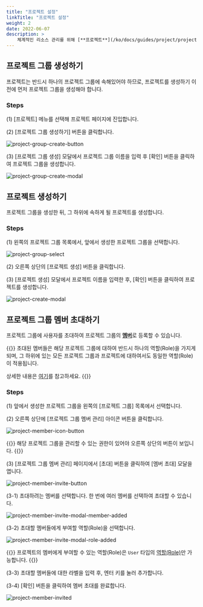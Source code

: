```yaml
---
title: "프로젝트 설정"
linkTitle: "프로젝트 설정"
weight: 2
date: 2022-06-07
description: >
    체계적인 리소스 관리를 위해 [**프로젝트**](/ko/docs/guides/project/project)와 [**프로젝트 그룹**](/ko/docs/guides/project/project-group)을 생성합니다.
---
```


## 프로젝트 그룹 생성하기

프로젝트는 반드시 하나의 프로젝트 그룹에 속해있어야 하므로, 프로젝트를 생성하기 이전에 먼저 프로젝트 그룹을 생성해야 합니다.

### Steps

(1) [프로젝트] 메뉴를 선택해 프로젝트 페이지에 진입합니다.

(2) [프로젝트 그룹 생성하기] 버튼을 클릭합니다.

![project-group-create-button](/ko/docs/guides/getting-started/project-setup-img/project-group-create-button.png)

(3) [프로젝트 그룹 생성] 모달에서 프로젝트 그룹 이름을 입력 후 [확인] 버튼을 클릭하여 프로젝트 그룹을 생성합니다.

![project-group-create-modal](/ko/docs/guides/getting-started/project-setup-img/project-group-create-modal.png)

## 프로젝트 생성하기

프로젝트 그룹을 생성한 뒤, 그 하위에 속하게 될 프로젝트를 생성합니다.

### Steps

(1) 왼쪽의 프로젝트 그룹 목록에서, 앞에서 생성한 프로젝트 그룹을 선택합니다.

![project-group-select](/ko/docs/guides/getting-started/project-setup-img/project-group-select.png)

(2) 오른쪽 상단의 [프로젝트 생성] 버튼을 클릭합니다.

(3) [프로젝트 생성] 모달에서 프로젝트 이름을 입력한 후, [확인] 버튼을 클릭하여 프로젝트를 생성합니다.

![project-create-modal](/ko/docs/guides/getting-started/project-setup-img/project-create-modal.png)


## 프로젝트 그룹 멤버 초대하기

프로젝트 그룹에 사용자를 초대하여 프로젝트 그룹의 [**멤버**](/ko/docs/guides/project/member)로 등록할 수 있습니다.

{{<alert title="프로젝트 그룹 멤버 역할(Role)">}}
초대된 멤버들은 해당 프로젝트 그룹에 대하여 반드시 하나의 역할(Role)을 가지게 되며, 그 하위에 있는 모든 프로젝트 그룹과 프로젝트에 대하여서도 동일한 역할(Role)이 적용됩니다. 

상세한 내용은 [여기](/ko/docs/guides/administration/iam-role)를 참고하세요.
{{</alert>}}

### Steps

(1) 앞에서 생성한 프로젝트 그룹을 왼쪽의 [프로젝트 그룹] 목록에서 선택합니다.

(2) 오른쪽 상단에 [프로젝트 그룹 멤버 관리] 아이콘 버튼을 클릭합니다.

![project-member-icon-button](/ko/docs/guides/getting-started/project-setup-img/project-member-icon-button.png)

{{<alert title="">}}
해당 프로젝트 그룹을 관리할 수 있는 권한이 있어야 오른쪽 상단의 버튼이 보입니다.
{{</alert>}}

(3) [프로젝트 그룹 멤버 관리] 페이지에서 [초대] 버튼을 클릭하여 [멤버 초대] 모달을 엽니다.

![project-member-invite-button](/ko/docs/guides/getting-started/project-setup-img/project-member-invite-button.png)

(3-1) 초대하려는 멤버를 선택합니다. 한 번에 여러 멤버를 선택하여 초대할 수 있습니다.

![project-member-invite-modal-member-added](/ko/docs/guides/getting-started/project-setup-img/project-member-invite-modal-member-added.png)

(3-2) 초대할 멤버들에게 부여할 역할(Role)을 선택합니다.

![project-member-invite-modal-role-added](/ko/docs/guides/getting-started/project-setup-img/project-member-invite-modal-role-added.png)

{{<alert title="멤버 역할(Role)">}}
프로젝트의 멤버에게 부여할 수 있는 역할(Role)은 `User` 타입의 [역할(Role)](/ko/docs/guides/administration/iam-role)만 가능합니다.
{{</alert>}}

(3-3) 초대할 멤버들에 대한 라벨을 입력 후, 엔터 키를 눌러 추가합니다.

(3-4) [확인] 버튼을 클릭하여 멤버 초대를 완료합니다.

![project-member-invited](/ko/docs/guides/getting-started/project-setup-img/project-member-invited.png)
